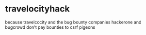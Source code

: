# travelocityhack
because travelcocity and the bug bounty companies hackerone and bugcrowd don't pay bounties to csrf pigeons
